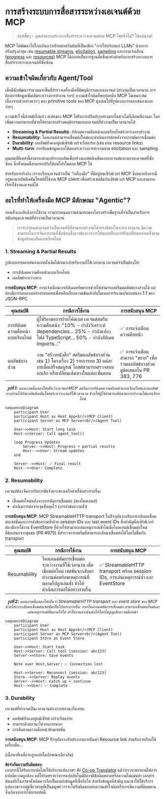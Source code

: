<!--
CO_OP_TRANSLATOR_METADATA:
{
  "original_hash": "5cc6836626047aa055e8960c8484a7d0",
  "translation_date": "2025-08-21T13:21:28+00:00",
  "source_file": "11-mcp/code_samples/mcp-agents/README.md",
  "language_code": "th"
}
-->
# การสร้างระบบการสื่อสารระหว่างเอเจนต์ด้วย MCP

> สรุปสั้นๆ - คุณสามารถสร้างการสื่อสารระหว่างเอเจนต์บน MCP ได้หรือไม่? ได้แน่นอน!

MCP ได้พัฒนาไปไกลเกินกว่าเป้าหมายเริ่มต้นที่เป็นเพียง "การให้บริบทแก่ LLMs" ด้วยการปรับปรุงล่าสุด เช่น [resumable streams](https://modelcontextprotocol.io/docs/concepts/transports#resumability-and-redelivery), [elicitation](https://modelcontextprotocol.io/specification/2025-06-18/client/elicitation), [sampling](https://modelcontextprotocol.io/specification/2025-06-18/client/sampling) และการแจ้งเตือน ([progress](https://modelcontextprotocol.io/specification/2025-06-18/basic/utilities/progress) และ [resources](https://modelcontextprotocol.io/specification/2025-06-18/schema#resourceupdatednotification)) MCP ได้กลายเป็นรากฐานที่แข็งแกร่งสำหรับการสร้างระบบการสื่อสารระหว่างเอเจนต์ที่ซับซ้อน

## ความเข้าใจผิดเกี่ยวกับ Agent/Tool

เมื่อมีนักพัฒนาจำนวนมากขึ้นที่สำรวจเครื่องมือที่มีพฤติกรรมแบบเอเจนต์ (ทำงานเป็นเวลานาน อาจต้องการข้อมูลเพิ่มเติมระหว่างการทำงาน ฯลฯ) ความเข้าใจผิดที่พบบ่อยคือ MCP ไม่เหมาะสม เนื่องจากตัวอย่างแรกๆ ของ primitive tools ของ MCP มุ่งเน้นไปที่รูปแบบการตอบสนองแบบง่ายๆ

ความเข้าใจนี้ล้าสมัยไปแล้ว สเปคของ MCP ได้รับการปรับปรุงอย่างมากในช่วงไม่กี่เดือนที่ผ่านมา โดยเพิ่มความสามารถที่ช่วยให้สามารถสร้างพฤติกรรมแบบเอเจนต์ที่ทำงานเป็นเวลานานได้:

- **Streaming & Partial Results**: อัปเดตความคืบหน้าแบบเรียลไทม์ระหว่างการทำงาน
- **Resumability**: ไคลเอนต์สามารถเชื่อมต่อใหม่และดำเนินการต่อหลังจากการตัดการเชื่อมต่อ
- **Durability**: ผลลัพธ์ยังคงอยู่แม้เซิร์ฟเวอร์จะรีสตาร์ท (เช่น ผ่าน resource links)
- **Multi-turn**: การป้อนข้อมูลแบบโต้ตอบระหว่างการทำงานผ่าน elicitation และ sampling

คุณสมบัติเหล่านี้สามารถนำมาประกอบกันเพื่อสร้างแอปพลิเคชันแบบเอเจนต์และหลายเอเจนต์ที่ซับซ้อน ซึ่งทั้งหมดนี้สามารถปรับใช้บนโปรโตคอล MCP ได้

สำหรับการอ้างอิง เราจะเรียกเอเจนต์ว่าเป็น "เครื่องมือ" ที่มีอยู่บนเซิร์ฟเวอร์ MCP ซึ่งหมายถึงการมีอยู่ของแอปพลิเคชันโฮสต์ที่ใช้งาน MCP client เพื่อสร้างเซสชันกับเซิร์ฟเวอร์ MCP และสามารถเรียกใช้งานเอเจนต์ได้

## อะไรที่ทำให้เครื่องมือ MCP มีลักษณะ "Agentic"?

ก่อนที่จะลงลึกถึงการใช้งาน เรามากำหนดความสามารถของโครงสร้างพื้นฐานที่จำเป็นสำหรับการสนับสนุนเอเจนต์ที่ทำงานเป็นเวลานาน

> เราจะกำหนดเอเจนต์ว่าเป็นเอนทิตีที่สามารถทำงานได้อย่างอิสระในระยะเวลานาน มีความสามารถในการจัดการงานที่ซับซ้อนซึ่งอาจต้องการการโต้ตอบหรือการปรับเปลี่ยนหลายครั้งตามข้อมูลย้อนกลับแบบเรียลไทม์

### 1. Streaming & Partial Results

รูปแบบการตอบสนองแบบดั้งเดิมไม่เหมาะสำหรับงานที่ใช้เวลานาน เอเจนต์จำเป็นต้องให้:

- การอัปเดตความคืบหน้าแบบเรียลไทม์
- ผลลัพธ์ระหว่างทาง

**การสนับสนุน MCP**: การแจ้งเตือนการอัปเดตทรัพยากรช่วยให้สามารถสตรีมผลลัพธ์บางส่วนได้ แต่ต้องมีการออกแบบอย่างรอบคอบเพื่อหลีกเลี่ยงความขัดแย้งกับโมเดลการร้องขอ/ตอบสนอง 1:1 ของ JSON-RPC

| คุณสมบัติ                | กรณีการใช้งาน                                                                                                                                                                       | การสนับสนุน MCP                                                                          |
| -------------------------- | ---------------------------------------------------------------------------------------------------------------------------------------------------------------------------------- | ---------------------------------------------------------------------------------------- |
| การอัปเดตความคืบหน้าแบบเรียลไทม์ | ผู้ใช้ร้องขอการย้ายโค้ดเบส เอเจนต์สตรีมความคืบหน้า: "10% - กำลังวิเคราะห์ dependencies... 25% - กำลังแปลงไฟล์ TypeScript... 50% - กำลังอัปเดต imports..."          | ✅ การแจ้งเตือนความคืบหน้า                                                              |
| ผลลัพธ์บางส่วน            | งาน "สร้างหนังสือ" สตรีมผลลัพธ์บางส่วน เช่น 1) โครงเรื่อง 2) รายการบท 3) แต่ละบทเมื่อเสร็จสมบูรณ์ โฮสต์สามารถตรวจสอบ ยกเลิก หรือเปลี่ยนเส้นทางในแต่ละขั้นตอน | ✅ การแจ้งเตือนสามารถ "ขยาย" เพื่อรวมผลลัพธ์บางส่วน ดูข้อเสนอใน PR 383, 776          |

<div align="center" style="font-style: italic; font-size: 0.95em; margin-bottom: 0.5em;">
<strong>รูปที่ 1:</strong> แผนภาพนี้แสดงให้เห็นว่าเอเจนต์ MCP สตรีมการอัปเดตความคืบหน้าแบบเรียลไทม์และผลลัพธ์บางส่วนไปยังแอปพลิเคชันโฮสต์ระหว่างงานที่ใช้เวลานาน ช่วยให้ผู้ใช้สามารถติดตามการทำงานได้แบบเรียลไทม์
</div>

```mermaid
sequenceDiagram
    participant User
    participant Host as Host App<br/>(MCP Client)
    participant Server as MCP Server<br/>(Agent Tool)

    User->>Host: Start long task
    Host->>Server: Call agent_tool()

    loop Progress Updates
        Server-->>Host: Progress + partial results
        Host-->>User: Stream updates
    end

    Server-->>Host: ✅ Final result
    Host-->>User: Complete
```

### 2. Resumability

เอเจนต์ต้องจัดการกับการขัดจังหวะของเครือข่ายได้อย่างราบรื่น:

- เชื่อมต่อใหม่หลังจากการตัดการเชื่อมต่อ (ของไคลเอนต์)
- ดำเนินการต่อจากจุดที่หยุดไว้ (การส่งข้อความซ้ำ)

**การสนับสนุน MCP**: MCP StreamableHTTP transport ในปัจจุบันรองรับการกลับมาเชื่อมต่อเซสชันและการส่งข้อความซ้ำด้วย session IDs และ last event IDs สิ่งสำคัญคือเซิร์ฟเวอร์ต้องมีการใช้งาน EventStore ที่ช่วยให้สามารถเล่นเหตุการณ์ซ้ำได้เมื่อไคลเอนต์เชื่อมต่อใหม่  
มีข้อเสนอจากชุมชน (PR #975) ที่สำรวจการสตรีมที่สามารถกลับมาเชื่อมต่อได้โดยไม่ขึ้นกับ transport

| คุณสมบัติ      | กรณีการใช้งาน                                                                                                                                                   | การสนับสนุน MCP                                                        |
| ---------------- | -------------------------------------------------------------------------------------------------------------------------------------------------------------- | ------------------------------------------------------------------------ |
| Resumability     | ไคลเอนต์ตัดการเชื่อมต่อระหว่างงานที่ใช้เวลานาน เมื่อเชื่อมต่อใหม่ เซสชันจะกลับมาทำงานต่อพร้อมเหตุการณ์ที่พลาดไปถูกเล่นซ้ำ ทำให้ดำเนินการต่อได้อย่างราบรื่น | ✅ StreamableHTTP transport พร้อม session IDs, การเล่นเหตุการณ์ซ้ำ และ EventStore |

<div align="center" style="font-style: italic; font-size: 0.95em; margin-bottom: 0.5em;">
<strong>รูปที่ 2:</strong> แผนภาพนี้แสดงให้เห็นว่า StreamableHTTP transport และ event store ของ MCP ช่วยให้การกลับมาเชื่อมต่อเซสชันเป็นไปอย่างราบรื่น: หากไคลเอนต์ตัดการเชื่อมต่อ สามารถเชื่อมต่อใหม่และเล่นเหตุการณ์ที่พลาดไปได้ ทำให้งานดำเนินต่อไปโดยไม่สูญเสียความคืบหน้า
</div>

```mermaid
sequenceDiagram
    participant User
    participant Host as Host App<br/>(MCP Client)
    participant Server as MCP Server<br/>(Agent Tool)
    participant Store as Event Store

    User->>Host: Start task
    Host->>Server: Call tool [session: abc123]
    Server->>Store: Save events

    Note over Host,Server: 💥 Connection lost

    Host->>Server: Reconnect [session: abc123]
    Store-->>Server: Replay events
    Server-->>Host: Catch up + continue
    Host-->>User: ✅ Complete
```

### 3. Durability

เอเจนต์ที่ทำงานเป็นเวลานานต้องการสถานะที่คงทน:

- ผลลัพธ์ยังคงอยู่แม้เซิร์ฟเวอร์จะรีสตาร์ท
- สามารถดึงสถานะได้จากภายนอก
- การติดตามความคืบหน้าข้ามเซสชัน

**การสนับสนุน MCP**: MCP ปัจจุบันรองรับประเภทการคืนค่า Resource link สำหรับการเรียกใช้เครื่องมือ... 

(เนื้อหาที่เหลือจะถูกแปลในลักษณะเดียวกัน)

**ข้อจำกัดความรับผิดชอบ**:  
เอกสารนี้ได้รับการแปลโดยใช้บริการแปลภาษา AI [Co-op Translator](https://github.com/Azure/co-op-translator) แม้ว่าเราจะพยายามให้การแปลมีความถูกต้อง แต่โปรดทราบว่าการแปลอัตโนมัติอาจมีข้อผิดพลาดหรือความไม่แม่นยำ เอกสารต้นฉบับในภาษาดั้งเดิมควรถือเป็นแหล่งข้อมูลที่เชื่อถือได้ สำหรับข้อมูลที่สำคัญ แนะนำให้ใช้บริการแปลภาษาจากผู้เชี่ยวชาญที่เป็นมนุษย์ เราจะไม่รับผิดชอบต่อความเข้าใจผิดหรือการตีความที่ผิดพลาดซึ่งเกิดจากการใช้การแปลนี้